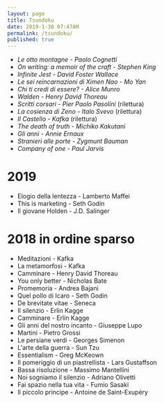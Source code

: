 ```yaml
---
layout: page
title: Tsundoku
date: 2019-1-30 07:47AM
permalink: /tsundoku/
published: true
---
```



- *Le otto montagne - Paolo Cognetti*
- *On writing: a memoir of the craft - Stephen King*
- *Infinite Jest - David Foster Wallace*
- *Le sei reincarnazioni di Ximen Nao -  Mo Yan*
- *Chi ti credi di essere? - Alice Munro*
- *Walden - Henry David Thoreau*
- *Scritti corsari -  Pier Paolo Pasolini* (rilettura)
- *La cosienza di Zeno  -  Italo Svevo* (rilettura)
- *Il Castello  - Kafka* (rilettura)
- *The death of truth - Michiko Kakutani*
- *Gli anni - Annie Ernaux*
- *Stranieri alle porte - Zygmunt Bauman*
- *Company of one - Paul Jarvis*


# 2019

- Elogio della lentezza - Lamberto Maffei
- This is marketing - Seth Godin
- Il giovane Holden - J.D. Salinger

# 2018 in ordine sparso

- Meditazioni - Kafka
- La metamorfosi - Kafka
- Camminare - Henry David Thoreau
- You only better - Nicholas Bate
- Promemoria - Andrea Bajani
- Quel pollo di Icaro - Seth Godin
- De brevitate vitae -  Seneca
- Il silenzio - Erlin Kagge
- Camminare  - Erlin Kagge
- Gli anni del nostro incanto - Giuseppe Lupo
- Martini - Pietro Grossi
- Le persiane verdi - Georges Simenon
- L'arte della guerra - Sun Tzu
- Essentialism - Greg McKeown
- Il pomeriggio di un piastrellista - Lars Gustaffson
- Bassa risoluzione - Massimo Mantellini
- Noi sogniamo il silenzio - Adriano Olivetti
- Fai spazio nella tua vita - Fumio Sasaki
- Il piccolo principe - Antoine de Saint-Exupéry